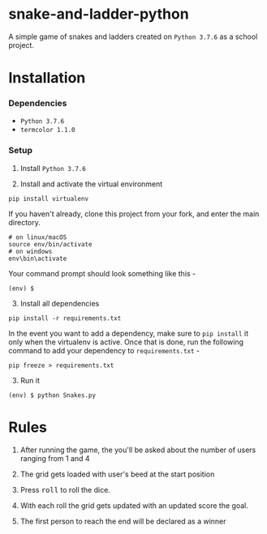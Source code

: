 # snake-and-ladder-python

A simple game of snakes and ladders created on `Python 3.7.6` as a school project.

# Installation

### Dependencies

- `Python 3.7.6`
- `termcolor 1.1.0`

### Setup

1. Install `Python 3.7.6`

2. Install and activate the virtual environment
```
pip install virtualenv
```

If you haven't already, clone this project from your fork, and enter the main directory.

```
# on linux/macOS
source env/bin/activate
# on windows
env\bin\activate
```

Your command prompt should look something like this -

```
(env) $ 
```

3. Install all dependencies

```
pip install -r requirements.txt
```

In the event you want to add a dependency, make sure to `pip install` it only when the virtualenv is active. Once that is done, run the following command to add your dependency to `requirements.txt` -
```
pip freeze > requirements.txt
```

3. Run it

```
(env) $ python Snakes.py
```

# Rules

1. After running the game, the you'll be asked about the number of users ranging from 1 and 4 

2. The grid gets loaded with user's beed at the start position

3. Press <kbd>roll</kbd> to roll the dice.

4. With each roll the grid gets updated with an updated score the goal.

5. The first person to reach the end will be declared as a winner
